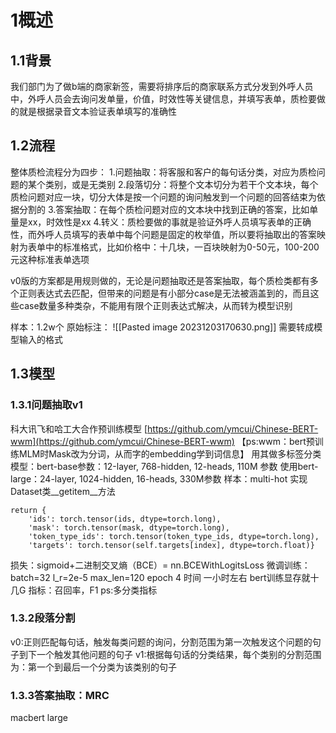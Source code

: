 
# 1概述
## 1.1背景
我们部门为了做b端的商家新签，需要将排序后的商家联系方式分发到外呼人员中，外呼人员会去询问发单量，价值，时效性等关键信息，并填写表单，质检要做的就是根据录音文本验证表单填写的准确性
## 1.2流程
整体质检流程分为四步：
1.问题抽取：将客服和客户的每句话分类，对应为质检问题的某个类别，或是无类别
2.段落切分：将整个文本切分为若干个文本块，每个质检问题对应一块，切分大体是按一个问题的询问触发到一个问题的回答结束为依据分割的
3.答案抽取：在每个质检问题对应的文本块中找到正确的答案，比如单量是xx，时效性是xx
4.转义：质检要做的事就是验证外呼人员填写表单的正确性，而外呼人员填写的表单中每个问题是固定的枚举值，所以要将抽取出的答案映射为表单中的标准格式，比如价格中：十几块，一百块映射为0-50元，100-200元这种标准表单选项

v0版的方案都是用规则做的，无论是问题抽取还是答案抽取，每个质检类都有多个正则表达式去匹配，但带来的问题是有小部分case是无法被涵盖到的，而且这些case数量多种类杂，不能用有限个正则表达式解决，从而转为模型识别

样本：1.2w个
原始标注：
![[Pasted image 20231203170630.png]]
需要转成模型输入的格式

## 1.3模型
### 1.3.1问题抽取v1
科大讯飞和哈工大合作预训练模型 
[https://github.com/ymcui/Chinese-BERT-wwm](https://github.com/ymcui/Chinese-BERT-wwm)
【ps:wwm：bert预训练MLM时Mask改为分词，从而字的embedding学到词信息】
用其做多标签分类
模型：bert-base参数：12-layer, 768-hidden, 12-heads, 110M 参数
使用bert-large：24-layer, 1024-hidden, 16-heads, 330M参数
样本：multi-hot 
实现Dataset类__getitem__方法
```
return {
	'ids': torch.tensor(ids, dtype=torch.long),
	'mask': torch.tensor(mask, dtype=torch.long),
	'token_type_ids': torch.tensor(token_type_ids, dtype=torch.long),
	'targets': torch.tensor(self.targets[index], dtype=torch.float)} 
```
损失：sigmoid+二进制交叉熵（BCE）= nn.BCEWithLogitsLoss
微调训练：batch=32 l_r=2e-5 max_len=120 epoch 4 时间 一小时左右
bert训练显存就十几G
指标：召回率，F1 ps:多分类指标
### 1.3.2段落分割
v0:正则匹配每句话，触发每类问题的询问，分割范围为第一次触发这个问题的句子到下一个触发其他问题的句子
v1:根据每句话的分类结果，每个类别的分割范围为：第一个到最后一个分类为该类别的句子
### 1.3.3答案抽取：MRC
macbert large
